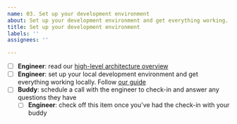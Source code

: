 ```yaml
---
name: 03. Set up your development environment
about: Set up your development environment and get everything working.
title: Set up your development environment
labels: ''
assignees: ''

---
```


- [ ] **Engineer**: read our [high-level architecture overview](https://github.com/hypothesis/onboarding/blob/main/docs/architecture.md)
- [ ] **Engineer**: set up your local development environment and get everything working locally. Follow [our guide](https://github.com/hypothesis/onboarding/blob/main/docs/DEVELOPING.md)
- [ ] **Buddy**: schedule a call with the engineer to check-in and answer any questions they have
  - [ ] **Engineer**: check off this item once you've had the check-in with your buddy
